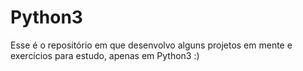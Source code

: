 # Python3
Esse é o repositório em que desenvolvo alguns projetos em mente e exercícios para estudo, apenas em Python3 :)
